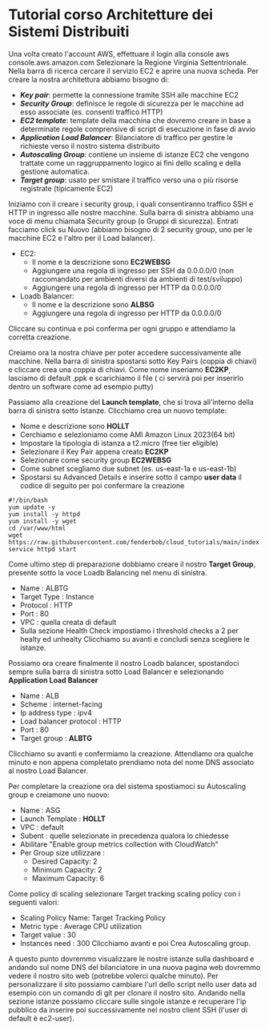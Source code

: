 # Tutorial corso Architetture dei Sistemi Distribuiti
Una volta creato l'account AWS, effettuare il login alla console aws console.aws.amazon.com
Selezionare la Regione Virginia Settentrionale. 
Nella barra di ricerca cercare il servizio EC2 e aprire una nuova scheda. Per creare la nostra architettura abbiamo bisogno di: 
* ***Key pair***: permette la connessione tramite SSH alle macchine EC2
* ***Security Group***: definisce le regole di sicurezza per le macchine ad esso associate (es. consenti traffico HTTP)
* ***EC2 template***: template della macchina che dovremo creare in base a determinate regole comprensive di script di esecuzione in fase di avvio
* ***Application Load Balancer***: Bilanciatore di traffico per gestire le richieste verso il nostro sistema distribuito
* ***Autoscaling Group***: contiene un insieme di istanze EC2 che vengono trattate come un raggruppamento logico ai fini dello scaling e della gestione automatica. 
* ***Target group***: usato per smistare il traffico verso una o più risorse registrate (tipicamente EC2)

Iniziamo con il creare i security group, i quali consentiranno traffico SSH e HTTP in ingresso alle nostre macchine. Sulla barra di sinistra abbiamo una voce di menu chiamata Security group
(o Gruppi di sicurezza). Entrati facciamo click su Nuovo (abbiamo bisogno di 2 security group, uno per le macchine EC2 e l'altro per il Load balancer).
* EC2:
  * Il nome e la descrizione sono __EC2WEBSG__
  * Aggiungere una regola di ingresso per SSH da 0.0.0.0/0  (non raccomandato per ambienti diversi da ambienti di test/sviluppo)
  * Aggiungere una regola di ingresso per HTTP da 0.0.0.0/0 
* Loadb Balancer:
  * Il nome e la descrizione sono __ALBSG__
  * Aggiungere una regola di ingresso per HTTP da 0.0.0.0/0 
  
Cliccare su continua e poi conferma per ogni gruppo e attendiamo la corretta creazione. 

Creiamo ora la nostra chiave per poter accedere successivamente alle macchine. Nella barra di sinistra spostarsi sotto Key Pairs (coppia di chiavi) e cliccare crea una coppia di chiavi. 
Come nome inseriamo __EC2KP__, lasciamo di default .ppk e scarichiamo il file ( ci servirà poi per inserirlo dentro un software come ad esempio putty)

Passiamo alla creazione del __Launch template__, che si trova all'interno della barra di sinistra sotto Istanze. Clicchiamo crea un nuovo template:
* Nome e descrizione sono __HOLLT__
* Cerchiamo e selezioniamo come AMI Amazon Linux 2023(64 bit)
* Impostare la tipologia di istanza a t2.micro (free tier eligible)
* Selezionare il Key Pair appena creato __EC2KP__
* Selezionare come security group __EC2WEBSG__
* Come subnet scegliamo due subnet (es. us-east-1a e us-east-1b)
* Spostarsi su Advanced Details e inserire sotto il campo __user data__ il codice di seguito per poi confermare la creazione


```console
#!/bin/bash
yum update -y
yum install -y httpd
yum install -y wget
cd /var/www/html
wget https://raw.githubusercontent.com/fenderbob/cloud_tutorials/main/index.html
service httpd start
```

Come ultimo step di preparazione dobbiamo creare il nostro __Target Group__, presente sotto la voce Loadb Balancing nel menu di sinistra.
* Name : ALBTG
* Target Type : Instance
* Protocol : HTTP
* Port : 80
* VPC : quella creata di default
* Sulla sezione Health Check impostiamo i threshold checks a 2 per healty ed unhealty
Clicchiamo su avanti e concludi senza scegliere le istanze.

Possiamo ora creare finalmente il nostro Loadb balancer, spostandoci sempre sulla barra di sinistra sotto Load Balancer e selezionando __Application Load Balancer__
* Name : ALB
* Scheme : internet-facing
* Ip address type : ipv4
* Load balancer protocol : HTTP
* Port : 80
* Target group : __ALBTG__

Clicchiamo su avanti e confermiamo la creazione. Attendiamo ora qualche minuto e non appena completato prendiamo nota del nome DNS associato al nostro Load Balancer. 

Per completare la creazione ora del sistema spostiamoci su Autoscaling group e creiamone uno nuovo:
* Name : ASG
* Launch Template : __HOLLT__
* VPC : default
* Subent : quelle selezionate in precedenza qualora lo chiedesse
* Abilitare "Enable group metrics collection with CloudWatch"
* Per Group size utilizzare :
  * Desired Capacity: 2 
  * Minimum Capacity: 2 
  * Maximum Capacity: 6 
  
Come policy di scaling selezionare Target tracking scaling policy con i seguenti valori: 
* Scaling Policy Name: Target Tracking Policy 
* Metric type : Average CPU utilization 
* Target value : 30 
* Instances need : 300 
Clicchiamo avanti e poi Crea Autoscaling group. 

A questo punto dovremmo visualizzare le nostre istanze sulla dashboard e andando sul nome DNS del bilanciatore in una nuova pagina web dovremmo vedere il nostro sito web (potrebbe volerci qualche minuto).
Per personalizzare il sito possiamo cambiare l'url dello script nello user data ad esempio con un comando di git per clonare il nostro sito. 
Andando nella sezione istanze possiamo cliccare sulle singole istanze e recuperare l'ip pubblico da inserire poi successivamente nel nostro client SSH (l'user di default è ec2-user). 
